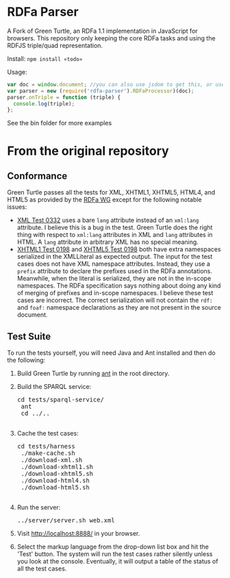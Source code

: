 # RDFa Parser

A Fork of Green Turtle, an RDFa 1.1 implementation in JavaScript for browsers. This repository only keeping the core RDFa tasks and using the RDFJS triple/quad representation.

Install: `npm install «todo»`

Usage:
```javascript
var doc = window.document; //you can also use jsdom to get this, or use DOMParser to parse a string
var parser = new (require('rdfa-parser').RDFaProcessor)(doc);
parser.onTriple = function (triple) {
  console.log(triple);
};
```

See the bin folder for more examples

# From the original repository

## Conformance

Green Turtle passes all the tests for XML, XHTML1, XHTML5, HTML4, and HTML5 as provided by the [RDFa WG](http://rdfa.info/test-suite/) except for the following notable issues:

 * [XML Test 0332](http://rdfa.info/test-suite/test-cases/rdfa1.1/xml/0332.xml) uses a bare `lang` attribute instead of an `xml:lang` attribute.  I believe this is a bug in the test.  Green Turtle does the right thing with respect to `xml:lang` attributes in XML and `lang` attributes in HTML.  A `lang` attribute in arbitrary XML has no special meaning.
 * [XHTML1 Test 0198](http://rdfa.info/test-suite/test-cases/rdfa1.1/xhtml1/0198.xhtml) and [XHTML5 Test 0198](http://rdfa.info/test-suite/test-cases/rdfa1.1/xhtml5/0198.xhtml) both have extra namespaces serialized in the XMLLiteral as expected output.  The input for the test cases does not have XML namespace attributes.  Instead, they use a `prefix` attribute to declare the prefixes used in the RDFa annotations.  Meanwhile, when the literal is serialized, they are not in the in-scope namespaces.  The RDFa specification says nothing about doing any kind of merging of prefixes and in-scope namespaces.  I believe these test cases are incorrect.  The correct serialization will not contain the `rdf:` and `foaf:` namespace declarations as they are not present in the source document.

## Test Suite

To run the tests yourself, you will need Java and Ant installed and then do the following:

1. Build Green Turtle by running [ant](http://ant.apache.org) in the root directory.
2. Build the SPARQL service:

    <pre>cd tests/sparql-service/
    ant
    cd ../..
    </pre>
3. Cache the test cases:


    <pre>cd tests/harness
    ./make-cache.sh
    ./download-xml.sh
    ./download-xhtml1.sh
    ./download-xhtml5.sh
    ./download-html4.sh
    ./download-html5.sh
    </pre>


4. Run the server:

    <pre>../server/server.sh web.xml</pre>
    
5. Visit [http://localhost:8888/](http://localhost:8888/) in your browser.
6. Select the markup language from the drop-down list box and hit the 'Test' button.  The system will run the test cases rather silently unless you look at the console.  Eventually, it will output a table of the status of all the test cases.



